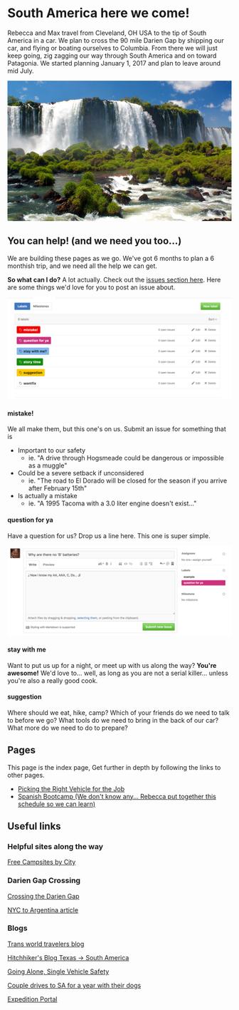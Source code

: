 

# South America here we come!

Rebecca and Max travel from Cleveland, OH USA to the tip of South America in a car.  We plan to cross the 90 mile Darien Gap by shipping our car, and flying or boating ourselves to Columbia.  From there we will just keep going, zig zagging our way through South America and on toward Patagonia.  We started planning January 1, 2017 and plan to leave around mid July.

![South America here we come...](boring_images/iguazu-falls-south-america.jpg)


## You can help! (and we need you too...)

We are building these pages as we go.  We've got 6 months to plan a 6 monthish trip, and we need all the help we can get. 

**So what can I do?** A lot actually.  Check out the [issues section here](https://github.com/buckmaxwell/rnm-travel-the-world/issues).  Here are some things we'd love for you to post an issue about.

![The Labels](boring_images/labels.png)

#### mistake!

We all make them, but this one's on us.  Submit an issue for something that is

 + Important to our safety
 	- ie. "A drive through Hogsmeade could be dangerous or impossible as a muggle"
 + Could be a severe setback if unconsidered
 	- ie. "The road to El Dorado will be closed for the season if you arrive after February 15th"
 + Is actually a mistake
 	- ie. "A 1995 Tacoma with a 3.0 liter engine doesn't exist..."

#### question for ya

Have a question for us?  Drop us a line here. This one is super simple.

![Question For Ya](boring_images/question_for_ya.png)

#### stay with me

Want to put us up for a night, or meet up with us along the way?  **You're awesome!** We'd love to... well, as long as you are not a serial killer... unless you're also a really good cook.

#### suggestion

Where should we eat, hike, camp?  Which of your friends do we need to talk to before we go?  What tools do we need to bring in the back of our car?  What more do we need to do to prepare?


## Pages


This page is the index page, Get further in depth by following the links to other pages.

 - [Picking the Right Vehicle for the Job](car.md)
 - [Spanish Bootcamp (We don't know any... Rebecca put together this schedule so we can learn)](spanish-bootcamp.md)


## Useful links

### Helpful sites along the way

[Free Campsites by City](https://freecampsites.net/#!Columbus,+OH,+United+States)

### Darien Gap Crossing

[Crossing the Darien Gap](http://www.drivetheamericas.com/wiki/vehicle-shipping-across-darien-gap)

[NYC to Argentina article](http://www.nbcnews.com/id/35876322/ns/travel-active_travel/t/-mile-drive-south-nyc-argentina/#.WHah67YrKYU)


### Blogs

[Trans world travelers blog](http://transworldexpedition.com/)

[Hitchhiker's Blog Texas -> South America](https://hitchtheworld.com/)

[Going Alone, Single Vehicle Safety](https://www.tacomaworld.com/threads/going-alone-single-vehicle-wheeling-safety.454083/)

[Couple drives to SA for a year with their dogs](http://southamericadrive.com/)

[Expedition Portal](http://expeditionportal.com/)













